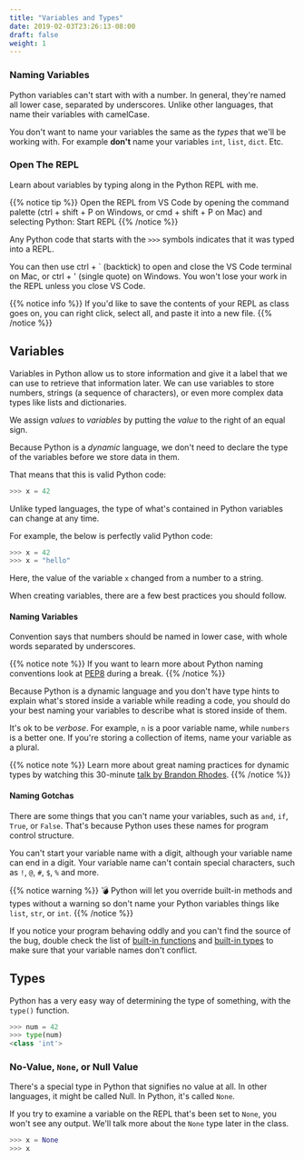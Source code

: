 ```yaml
---
title: "Variables and Types"
date: 2019-02-03T23:26:13-08:00
draft: false
weight: 1
---
```


### Naming Variables

Python variables can't start with with a number. In general, they're named all lower case, separated by underscores. Unlike other languages, that name their variables with camelCase.

You don't want to name your variables the same as the *types* that we'll be working with. For example **don't** name your variables `int`, `list`, `dict`. Etc.

### Open The REPL

Learn about variables by typing along in the Python REPL with me.

{{% notice tip %}}
Open the REPL from VS Code by opening the command palette (ctrl + shift + P on Windows, or cmd + shift + P on Mac) and selecting Python: Start REPL
{{% /notice %}}

Any Python code that starts with the `>>>` symbols indicates that it was typed into a REPL.

You can then use ctrl + ` (backtick) to open and close the VS Code terminal on Mac, or ctrl + ' (single quote) on Windows. You won't lose your work in the REPL unless you close VS Code.

{{% notice info %}}
If you'd like to save the contents of your REPL as class goes on, you can right click, select all, and paste it into a new file.
{{% /notice %}}

## Variables

Variables in Python allow us to store information and give it a label that we can use to retrieve that information later. We can use variables to store numbers, strings (a sequence of characters), or even more complex data types like lists and dictionaries.

We assign _values_ to _variables_ by putting the _value_ to the right of an equal sign.

Because Python is a *dynamic* language, we don't need to declare the type of the variables before we store data in them.

That means that this is valid Python code:

```python
>>> x = 42
```

Unlike typed languages, the type of what's contained in Python variables can change at any time.

For example, the below is perfectly valid Python code:

```python
>>> x = 42
>>> x = "hello"
```

Here, the value of the variable `x` changed from a number to a string.

When creating variables, there are a few best practices you should follow.

#### Naming Variables

Convention says that numbers should be named in lower case, with whole words separated by underscores.

{{% notice note %}}
If you want to learn more about Python naming conventions look at [PEP8](https://www.python.org/dev/peps/pep-0008/#naming-conventions) during a break.
{{% /notice %}}

Because Python is a dynamic language and you don't have type hints to explain what's stored inside a variable while reading a code, you should do your best naming your variables to describe what is stored inside of them.

It's ok to be _verbose_. For example, `n` is a poor variable name, while `numbers` is a better one. If you're storing a collection of items, name your variable as a plural.

{{% notice note %}}
Learn more about great naming practices for dynamic types by watching this 30-minute [talk by Brandon Rhodes](https://www.youtube.com/watch?v=YklKUuDpX5c).
{{% /notice %}}

#### Naming Gotchas

There are some things that you can't name your variables, such as `and`, `if`, `True`, or `False`. That's because Python uses these names for program control structure.

You can't start your variable name with a digit, although your variable name can end in a digit. Your variable name can't contain special characters, such as `!`,  `@`,  `#`, `$`,  `%` and more.

{{% notice warning %}}
💣 Python will let you override built-in methods and types without a warning so don't name your Python variables things like `list`, `str`, or `int`.
{{% /notice %}}

If you notice your program behaving oddly and you can't find the source of the bug, double check the list of [built-in functions](https://docs.python.org/3/library/functions.html) and [built-in types](https://docs.python.org/3/library/stdtypes.html) to make sure that your variable names don't conflict.

## Types

Python has a very easy way of determining the type of something, with the `type()` function.

```python
>>> num = 42
>>> type(num)
<class 'int'>
```

### No-Value, `None`, or Null Value

There's a special type in Python that signifies no value at all. In other languages, it might be called Null. In Python, it's called `None`.

If you try to examine a variable on the REPL that's been set to `None`, you won't see any output. We'll talk more about the `None` type later in the class.

```python
>>> x = None
>>> x
```
